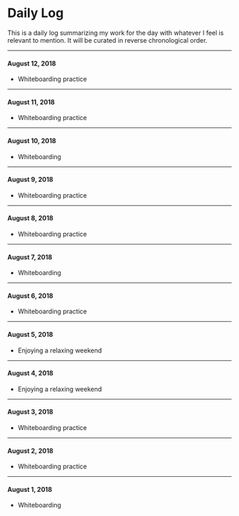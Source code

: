 # Daily Log

This is a daily log summarizing my work for the day with whatever I feel is relevant to mention. It will be curated in reverse chronological order.

---

#### August 12, 2018

- Whiteboarding practice

---

#### August 11, 2018

- Whiteboarding practice

---

#### August 10, 2018

- Whiteboarding

---

#### August 9, 2018

- Whiteboarding practice

---

#### August 8, 2018

- Whiteboarding practice

---

#### August 7, 2018

- Whiteboarding

---

#### August 6, 2018

- Whiteboarding practice

---

#### August 5, 2018

- Enjoying a relaxing weekend

---

#### August 4, 2018

- Enjoying a relaxing weekend

---

#### August 3, 2018

- Whiteboarding practice

---

#### August 2, 2018

- Whiteboarding practice

---

#### August 1, 2018

- Whiteboarding